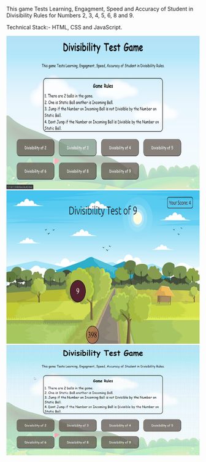 This game Tests Learning, Engagment, Speed and Accuracy of Student in Divisibility Rules for Numbers 2, 3, 4, 5, 6, 8 and 9.

Technical Stack:- HTML, CSS and JavaScript.

<img src="static/img.jpg" width="700" height="400">

<img src="static/img1.jpg" width="700" height="400">

<img src="static/video.gif">
